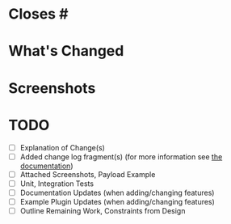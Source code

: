 <!--
    Thank you for your interest in contributing to Nautobot! Please note
    that our contribution policy recommends that a feature request or bug
    report be opened for approval prior to filing a pull request. This
    helps avoid wasting time and effort on something that we might not
    be able to accept.

    Please indicate the relevant feature request or bug report below.
-->
# Closes #<ISSUE NUMBER GOES HERE>
# What's Changed
<!--
    Please include:
    - A summary of the proposed changes
    - A sectioned breakdown for larger features under ## subheadings
-->
# Screenshots
<!--
    - Screenshots, example payloads where relevant:
      - Before/After for bugfixes
      - Using a new feature
-->
# TODO
<!--
    Please feel free to update todos to keep track of your own notes for WIP PRs.
-->
- [ ] Explanation of Change(s)
- [ ] Added change log fragment(s) (for more information see [the documentation](https://docs.nautobot.com/projects/core/en/stable/development/#creating-changelog-fragments))
- [ ] Attached Screenshots, Payload Example
- [ ] Unit, Integration Tests
- [ ] Documentation Updates (when adding/changing features)
- [ ] Example Plugin Updates (when adding/changing features)
- [ ] Outline Remaining Work, Constraints from Design
